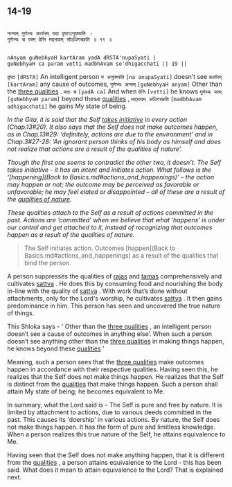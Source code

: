 ## 14-19


```shloka-sa

नान्यम् गुणेभ्यः कर्तारम् यदा दृष्टाऽनुपष्यति ।
गुणेभ्यः च परम् वेत्ति मद्भावम् सोऽधिगच्छति ॥ १९ ॥

```
```shloka-sa-hk

nAnyam guNebhyaH kartAram yadA dRSTA'nupaSyati |
guNebhyaH ca param vetti madbhAvam so'dhigacchati || 19 ||

```
`दृष्टा` `[dRSTA]` An intelligent person `न अनुपष्यति` `[na anupaSyati]` doesn’t see `कर्तारम्` `[kartAram]` any cause of outcomes, `गुणेभ्यः अन्यम्` `[guNebhyaH anyam]` Other than the 
[three qualities](satva_rajas_tamas)
. `यदा च` `[yadA ca]` And when `वेत्ति` `[vetti]` he knows `गुणेभ्यः परम्` `[guNebhyaH param]` beyond these 
[qualities](satva_rajas_tamas)
, `मद्भावम् अधिगच्छति` `[madbhAvam adhigacchati]` he gains My state of being.

<a name='happenings'></a>
_In the Gita, it is said that the Self 
[takes initiative](self_initiates_action)
 in every action (Chap.13#20). It also says that the Self does not make outcomes happen, as in Chap.13#29: ‘definitely, actions are due to the environment’ and in Chap.3#27-28: ‘An ignorant person thinks of his body as himself and does not realize that actions are a result of the qualities of nature’._

_Though the first one seems to contradict the other two, it doesn’t. The Self takes initiative - it has an intent and initiates action. What follows is the ‘[happening](Back to Basics.md#actions_and_happenings)’
– the action may happen or not; the outcome may be perceived as favorable or unfavorable; he may feel elated or disappointed – all of these are a result of the 
[qualities of nature](satva_rajas_tamas_effects)._

_These qualities attach to the Self as a result of actions committed in the past. Actions are ‘committed’ when we believe that what ‘happens’ is under our control and get attached to it, instead of recognizing that outcomes happen as a result of the qualities of nature._



<a name='applnote_194'></a>
> The Self initiates action. Outcomes [happen](Back to Basics.md#actions_and_happenings) as a result of the qualities that bind the person.



A person suppresses the qualities of 
[rajas](rajas)
 and 
[tamas](tamas)
 comprehensively and cultivates 
[sattva](sattva)
. He does this by consuming food and nourishing the body in-line with the quality of 
[sattva](sattva)
. With work that’s done without attachments, only for the Lord's worship, he cultivates 
[sattva](sattva)
. It then gains predominance in him. This person has seen and uncovered the true nature of things. 

This Shloka says - ' Other than the 
[three qualities](satva_rajas_tamas)
, an intelligent person doesn’t see a cause of outcomes in anything else’. When such a person doesn’t see anything other than the 
[three qualities](satva_rajas_tamas)
 in making things happen, he knows beyond these 
[qualities](satva_rajas_tamas)
'

Meaning, such a person sees that the 
[three qualities](satva_rajas_tamas)
 make outcomes happen in accordance with their respective qualities. Having seen this, he realizes that the Self does not make things happen. He realizes that the Self is distinct from the 
[qualities](satva_rajas_tamas)
 that make things happen. Such a person shall attain My state of being; he becomes equivalent to Me. 

In summary, what the Lord said is - The Self is pure and free by nature. It is limited by attachment to actions, due to various deeds committed in the past. This causes its 'doership' in various actions. By nature, the Self does not make things happen. It has the form of pure and limitless knowledge. When a person realizes this true nature of the Self, he attains equivalence to Me.

Having seen that the Self does not make anything happen, that it is different from the 
[qualities](satva_rajas_tamas)
, a person attains equivalence to the Lord - this has been said. What does it mean to attain equivalence to the Lord? That is explained next.


